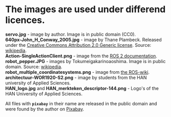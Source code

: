 # The images are used under differend licences. 

**servo.jpg** - image by author. Image is in public domain (CC0).  
**640px-John_H_Conway_2005.jpg** - image by Thane Plambeck. Released under the [Creative Commons Attribution 2.0 Generic license](https://creativecommons.org/licenses/by/2.0/deed.en). Source: [wikipedia](https://commons.wikimedia.org/wiki/File:John_H_Conway_2005_(cropped).jpg).  
**Action-SingleActionClient.png** - image from the [ROS 2 documentation](https://docs.ros.org/en/foxy/Tutorials/Understanding-ROS2-Actions.html).  
**robot_pepper.JPG** - images by Tokumeigakarinoaoshima. Image is in public domain. Source: [wikipedia](https://commons.wikimedia.org/wiki/File:SoftBank_pepper.JPG).  
**robot_multiple_coordinatesystems.png** - image from [the ROS-wiki](https://wiki.ros.org/tf2).  
**architectuur-WOR1920-S2.png** - image by students from the HAN university of Applied Sciences.  
**HAN_logo.jpg** and **HAN_merkteken_descriptor-144.png** - Logo's of the HAN University of Applied Sciences.


All files with **`pixabay`** in their name are released in the public domain and were found by the author on [Pixabay](https://pixabay.com). 


